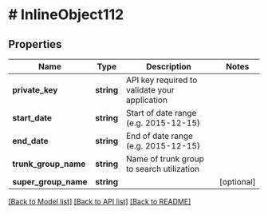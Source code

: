 # # InlineObject112

## Properties

Name | Type | Description | Notes
------------ | ------------- | ------------- | -------------
**private_key** | **string** | API key required to validate your application |
**start_date** | **string** | Start of date range (e.g. 2015-12-15) |
**end_date** | **string** | End of date range (e.g. 2015-12-15) |
**trunk_group_name** | **string** | Name of trunk group to search utilization |
**super_group_name** | **string** |  | [optional]

[[Back to Model list]](../../README.md#models) [[Back to API list]](../../README.md#endpoints) [[Back to README]](../../README.md)
